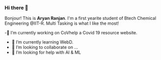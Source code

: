 ### Hi there 👋

<!--
**just-ary27/just-ary27** is a ✨ _special_ ✨ repository because its `README.md` (this file) appears on your GitHub profile.-->

Bonjour! This is __Aryan Ranjan__. I'm a first yearite student of Btech Chemical Engineering @IIT-R. Multi Tasking is what I like the most!

-🔭 I’m currently working on CoVhelp a Covid 19 resource website. 
- 🌱 I’m currently learning WebD.
- 👯 I’m looking to collaborate on ...
- 🤔 I’m looking for help with AI & ML
<!-- 💬 Ask me about ...
-- 📫 How to reach me: ...
-- 😄 Pronouns: ...
-- ⚡ Fun fact: ...
-->
